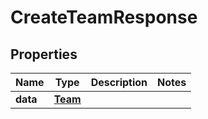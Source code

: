 

# CreateTeamResponse


## Properties

Name | Type | Description | Notes
------------ | ------------- | ------------- | -------------
**data** | [**Team**](Team.md) |  | 



